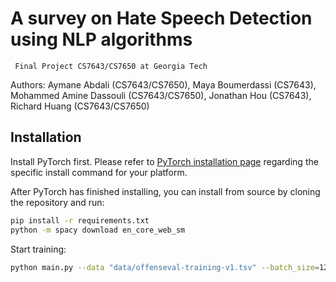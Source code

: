 # A survey on Hate Speech Detection using NLP algorithms
     Final Project CS7643/CS7650 at Georgia Tech

Authors: Aymane Abdali (CS7643/CS7650), Maya Boumerdassi (CS7643), Mohammed Amine Dassouli (CS7643/CS7650), Jonathan Hou (CS7643), Richard Huang (CS7643/CS7650)

## Installation
Install PyTorch first. 
Please refer to [PyTorch installation page](https://pytorch.org/get-started/locally/#start-locally) regarding the specific install command for your platform.

After PyTorch has finished installing, you can install from source by cloning the repository and run:

```bash
pip install -r requirements.txt
python -m spacy download en_core_web_sm
```

Start training:

```bash
python main.py --data "data/offenseval-training-v1.tsv" --batch_size=128
```
